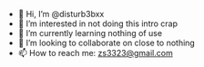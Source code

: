 - 👋 Hi, I’m @disturb3bxx
- 👀 I’m interested in not doing this intro crap
- 🌱 I’m currently learning nothing of use
- 💞️ I’m looking to collaborate on close to nothing
- 📫 How to reach me: zs3323@gmail.com

<!---
disturb3bxx/disturb3bxx is a ✨ special ✨ repository because its `README.md` (this file) appears on your GitHub profile.
You can click the Preview link to take a look at your changes.
--->
